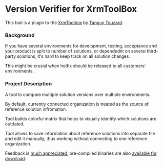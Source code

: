 # Version Verifier for XrmToolBox

This tool is a plugin to the [XrmToolbox](http://www.xrmtoolbox.com/) by [Tanguy Touzard](https://github.com/MscrmTools).

### Background

If you have several environments for development, testing, acceptance and your product is split to number of solutions, or dependednt on several third-party solutions, it's hard to keep track on all solution changes.

This might be crusial when hotfix should be released to all customers' environments.

### Project Description

A tool to compare multiple solution versions over multiple environments. 

By default, currently connected organization is treated as the source of reference solution infromation.

Tool builds colorful matrix that helps to visually identify which solutions are outdated.

Tool allows to save information about reference solutions into separate file and edit it manually, thus working without connecting to one reference organization.

Feedback is [much appreciated](http://github.com/cinteros/VersionVerifier/issues), pre-compiled binaries are also [available for download](http://github.com/cinteros/VersionVerifier/releases).
